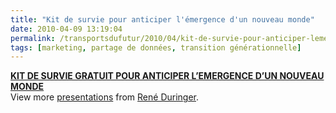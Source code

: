 ```yaml
---
title: "Kit de survie pour anticiper l'émergence d'un nouveau monde"
date: 2010-04-09 13:19:04
permalink: /transportsdufutur/2010/04/kit-de-survie-pour-anticiper-lemergence-dun-nouveau-monde.html
tags: [marketing, partage de données, transition générationnelle]
---
```


<div id="__ss_1410458"><strong><a href="http://www.slideshare.net/duringer/kit-de-survie-gratuit-pour-anticiper-lemergence-dun-nouveau-monde" title="KIT DE SURVIE GRATUIT POUR ANTICIPER L’EMERGENCE D’UN NOUVEAU MONDE">KIT DE SURVIE GRATUIT POUR ANTICIPER L’EMERGENCE D’UN NOUVEAU MONDE</a></strong>   <div>View more <a href="http://www.slideshare.net/">presentations</a> from <a href="http://www.slideshare.net/duringer">René Duringer</a>.</div></div>
